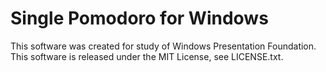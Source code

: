 Single Pomodoro for Windows
====================

This software was created for study of Windows Presentation Foundation.
This software is released under the MIT License, see LICENSE.txt.

